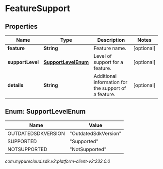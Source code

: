 # FeatureSupport


## Properties

| Name | Type | Description | Notes |
| ------------ | ------------- | ------------- | ------------- |
| **feature** | **String** | Feature name. |  [optional] |
| **supportLevel** | [**SupportLevelEnum**](#Enum--SupportLevelEnum) | Level of support for a feature. |  [optional] |
| **details** | **String** | Additional information for the support of a feature. |  [optional] |


## Enum: SupportLevelEnum

| Name | Value |
| ---- | ----- |
| OUTDATEDSDKVERSION | &quot;OutdatedSdkVersion&quot; | 
| SUPPORTED | &quot;Supported&quot; | 
| NOTSUPPORTED | &quot;NotSupported&quot; | 




_com.mypurecloud.sdk.v2:platform-client-v2:232.0.0_
